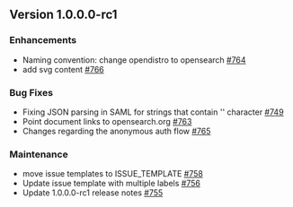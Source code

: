 ## Version 1.0.0.0-rc1

### Enhancements
* Naming convention: change opendistro to opensearch [#764](https://github.com/opensearch-project/security-dashboards-plugin/pull/764)
* add svg content [#766](https://github.com/opensearch-project/security-dashboards-plugin/pull/766)


### Bug Fixes
* Fixing JSON parsing in SAML for strings that contain '\' character [#749](https://github.com/opensearch-project/security-dashboards-plugin/pull/749)
* Point document links to opensearch.org [#763](https://github.com/opensearch-project/security-dashboards-plugin/pull/763)
* Changes regarding the anonymous auth flow [#765](https://github.com/opensearch-project/security-dashboards-plugin/pull/765)


### Maintenance
* move issue templates to ISSUE_TEMPLATE [#758](https://github.com/opensearch-project/security-dashboards-plugin/pull/758)
* Update issue template with multiple labels [#756](https://github.com/opensearch-project/security-dashboards-plugin/pull/756)
* Update 1.0.0.0-rc1 release notes [#755](https://github.com/opensearch-project/security-dashboards-plugin/pull/755)
